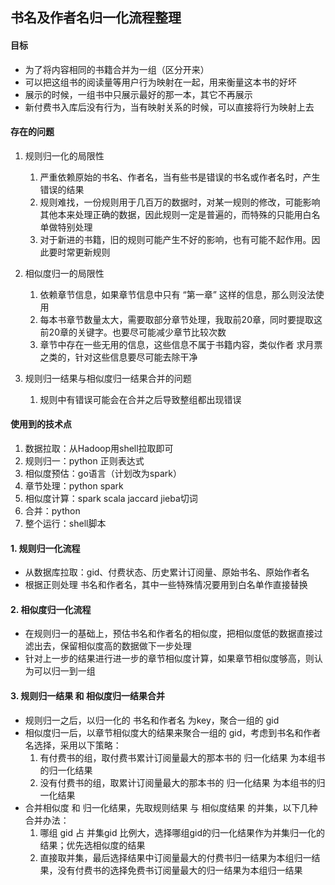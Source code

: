 ## 书名及作者名归一化流程整理

#### 目标

- 为了将内容相同的书籍合并为一组（区分开来）
- 可以把这组书的阅读量等用户行为映射在一起，用来衡量这本书的好坏
- 展示的时候，一组书中只展示最好的那一本，其它不再展示
- 新付费书入库后没有行为，当有映射关系的时候，可以直接将行为映射上去

#### 存在的问题

1. 规则归一化的局限性
    1. 严重依赖原始的书名、作者名，当有些书是错误的书名或作者名时，产生错误的结果
    2. 规则难找，一份规则用于几百万的数据时，对某一规则的修改，可能影响其他本来处理正确的数据，因此规则一定是普遍的，而特殊的只能用白名单做特别处理
    3. 对于新进的书籍，旧的规则可能产生不好的影响，也有可能不起作用。因此要时常更新规则
    
2. 相似度归一的局限性
    1. 依赖章节信息，如果章节信息中只有 “第一章” 这样的信息，那么则没法使用
    2. 每本书章节数量太大，需要取部分章节处理，我取前20章，同时要提取这前20章的关键字。也要尽可能减少章节比较次数
    3. 章节中存在一些无用的信息，这些信息不属于书籍内容，类似作者 求月票之类的，针对这些信息要尽可能去除干净
    
3. 规则归一结果与相似度归一结果合并的问题
    1. 规则中有错误可能会在合并之后导致整组都出现错误
    
#### 使用到的技术点

1. 数据拉取：从Hadoop用shell拉取即可
2. 规则归一：python 正则表达式
3. 相似度预估：go语言（计划改为spark）
4. 章节处理：python spark
5. 相似度计算：spark scala jaccard jieba切词
6. 合并：python 
7. 整个运行：shell脚本

#### 1. 规则归一化流程

- 从数据库拉取：gid、付费状态、历史累计订阅量、原始书名、原始作者名
- 根据正则处理 书名和作者名，其中一些特殊情况要用到白名单作直接替换

#### 2. 相似度归一化流程

- 在规则归一的基础上，预估书名和作者名的相似度，把相似度低的数据直接过滤出去，保留相似度高的数据做下一步处理
- 针对上一步的结果进行进一步的章节相似度计算，如果章节相似度够高，则认为可以归一到一组

#### 3. 规则归一结果 和 相似度归一结果合并

- 规则归一之后，以归一化的 书名和作者名 为key，聚合一组的 gid
- 相似度归一后，以章节相似度大的结果来聚合一组的 gid，考虑到书名和作者名选择，采用以下策略：
    1. 有付费书的组，取付费书累计订阅量最大的那本书的 归一化结果 为本组书的归一化结果
    2. 没有付费书的组，取累计订阅量最大的那本书的 归一化结果 为本组书的归一化结果
- 合并相似度 和 归一化结果，先取规则结果 与 相似度结果 的并集，以下几种合并办法：
    1. 哪组 gid 占 并集gid 比例大，选择哪组gid的归一化结果作为并集归一化的结果；优先选相似度的结果
    2. 直接取并集，最后选择结果中订阅量最大的付费书归一结果为本组归一结果，没有付费书的选择免费书订阅量最大的归一结果为本组归一结果